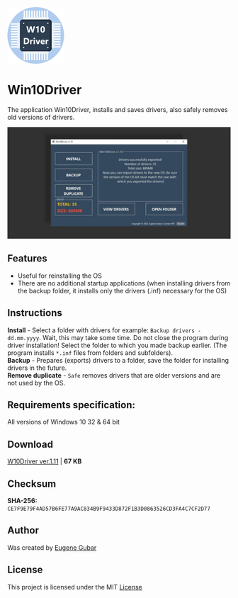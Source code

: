 ![Win10Driver logo](images/Win10Driver-128%20(o).png)

# Win10Driver

The application Win10Driver, installs and saves drivers, also safely removes old versions of drivers.

![Win10Driver main image](images/Win10Driver%20-%201280.jpg)

## Features
* Useful for reinstalling the OS
* There are no additional startup applications
  (when installing drivers from the backup folder, it installs only the drivers (.inf) necessary for the OS)

## Instructions
**Install** - Select a folder with drivers for example: `Backup drivers - dd.mm.yyyy`. Wait, this may take some time. Do not close the program during driver installation!
Select the folder to which you made backup earlier. (The program installs `*.inf` files from folders and subfolders).\
**Backup** - Prepares (exports) drivers to a folder, save the folder for installing drivers in the future.\
**Remove duplicate** - `Safe` removes drivers that are older versions and are not used by the OS.

## Requirements specification:
All versions of Windows 10 32 & 64 bit

## Download
[W10Driver ver.1.11](https://github.com/Eugene-Gubar/W10Driver/raw/master/W10Driver%20ver.1.11.exe) | **67 KB**

## Checksum
**SHA-256:** `CE7F9E79F4AD57B6FE77A9AC834B9F9433D872F1B3D0863526CD3FA4C7CF2D77`

## Author
Was created by [Eugene Gubar](https://github.com/Eugene-Gubar)

## License
This project is licensed under the MIT [License](images/LICENSE)
